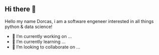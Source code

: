 ## Hi there 👋

Hello my name Dorcas, i am a software engeneer interested in all things python & data science!

- 🔭 I’m currently working on ...
- 🌱 I’m currently learning ...
- 👯 I’m looking to collaborate on ...

<!--
**cassy110/cassy110** is a ✨ _special_ ✨ repository because its `README.md` (this file) appears on your GitHub profile.

Here are some ideas to get you started:

- 🔭 I’m currently working on ...
- 🌱 I’m currently learning ...
- 👯 I’m looking to collaborate on ...
- 🤔 I’m looking for help with ...
- 💬 Ask me about ...
- 📫 How to reach me: ...
- 😄 Pronouns: ...
- ⚡ Fun fact: ...
-->
